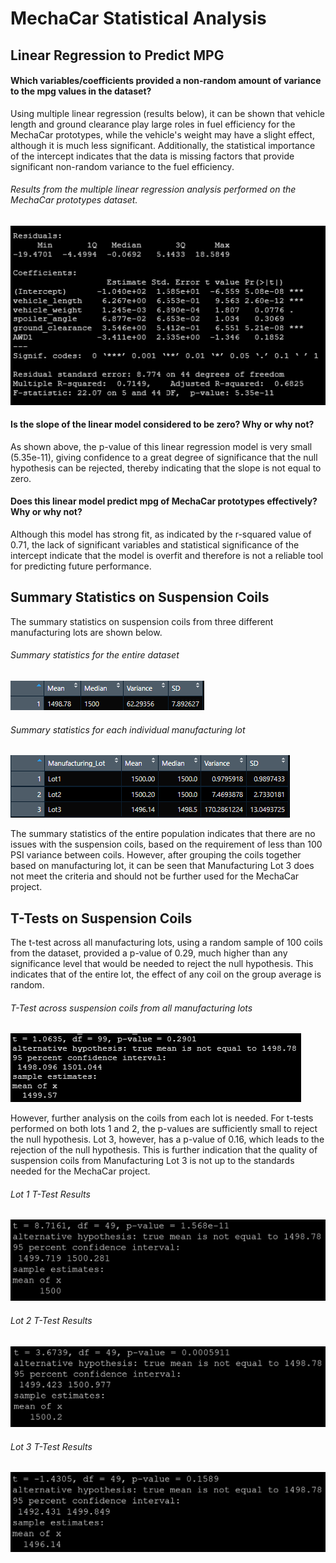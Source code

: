 # MechaCar Statistical Analysis

## Linear Regression to Predict MPG

#### Which variables/coefficients provided a non-random amount of variance to the mpg values in the dataset?

Using multiple linear regression (results below), it can be shown that vehicle length and ground clearance play large roles in fuel efficiency for the MechaCar prototypes, while the vehicle's weight may have a slight effect, although it is much less significant. Additionally, the statistical importance of the intercept indicates that the data is missing factors that provide significant non-random variance to the fuel efficiency. 

###### Results from the multiple linear regression analysis performed on the MechaCar prototypes dataset.

<img src='https://github.com/bradydwilton/mechacar_statistical_analysis/blob/main/images/mpgLRsummary.png'>

#### Is the slope of the linear model considered to be zero? Why or why not?

As shown above, the p-value of this linear regression model is very small (5.35e-11), giving confidence to a great degree of significance that the null hypothesis can be rejected, thereby indicating that the slope is not equal to zero.

#### Does this linear model predict mpg of MechaCar prototypes effectively? Why or why not?

Although this model has strong fit, as indicated by the r-squared value of 0.71, the lack of significant variables and statistical significance of the intercept indicate that the model is overfit and therefore is not a reliable tool for predicting future performance.

## Summary Statistics on Suspension Coils

The summary statistics on suspension coils from three different manufacturing lots are shown below.

###### Summary statistics for the entire dataset

<img src='https://github.com/bradydwilton/mechacar_statistical_analysis/blob/main/images/total_summary.png'>

###### Summary statistics for each individual manufacturing lot

<img src='https://github.com/bradydwilton/mechacar_statistical_analysis/blob/main/images/lot_summary.png'>

The summary statistics of the entire population indicates that there are no issues with the suspension coils, based on the requirement of less than 100 PSI variance between coils. However, after grouping the coils together based on manufacturing lot, it can be seen that Manufacturing Lot 3 does not meet the criteria and should not be further used for the MechaCar project.

## T-Tests on Suspension Coils

The t-test across all manufacturing lots, using a random sample of 100 coils from the dataset, provided a p-value of 0.29, much higher than any significance level that would be needed to reject the null hypothesis. This indicates that of the entire lot, the effect of any coil on the group average is random.

###### T-Test across suspension coils from all manufacturing lots

<img src='https://github.com/bradydwilton/mechacar_statistical_analysis/blob/main/images/all_lots_ttest.png'>

However, further analysis on the coils from each lot is needed. For t-tests performed on both lots 1 and 2, the p-values are sufficiently small to reject the null hypothesis. Lot 3, however, has a p-value of 0.16, which leads to the rejection of the null hypothesis. This is further indication that the quality of suspension coils from Manufacturing Lot 3 is not up to the standards needed for the MechaCar project.

###### Lot 1 T-Test Results

<img src='https://github.com/bradydwilton/mechacar_statistical_analysis/blob/main/images/lot1_ttest.png'>

###### Lot 2 T-Test Results

<img src='https://github.com/bradydwilton/mechacar_statistical_analysis/blob/main/images/lot2_ttest.png'>

###### Lot 3 T-Test Results

<img src='https://github.com/bradydwilton/mechacar_statistical_analysis/blob/main/images/lot3_ttest.png'>